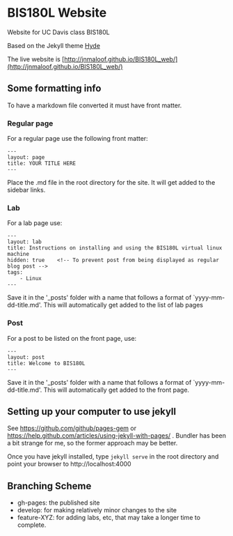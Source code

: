 # BIS180L Website

Website for UC Davis class BIS180L

Based on the Jekyll theme [Hyde](http://hyde.getpoole.com/)

The live website is [http://jnmaloof.github.io/BIS180L_web/](http://jnmaloof.github.io/BIS180L_web/)

## Some formatting info

To have a markdown file converted it must have front matter.

### Regular page

For a regular page use the following front matter:

    ---
    layout: page
    title: YOUR TITLE HERE
    ---

Place the .md file in the root directory for the site.  It will get added to the sidebar links.

### Lab

For a lab page use:

    ---
    layout: lab
    title: Instructions on installing and using the BIS180L virtual linux machine
    hidden: true    <!-- To prevent post from being displayed as regular blog post -->
    tags:
        - Linux
    ---

Save it in the '_posts' folder with a name that follows a format of `yyyy-mm-dd-title.md'.  This will automatically get added to the list of lab pages

### Post

For a post to be listed on the front page, use:

    ---
    layout: post
    title: Welcome to BIS180L
    ---

Save it in the '_posts' folder with a name that follows a format of `yyyy-mm-dd-title.md'.  This will automatically get added to the front page.

## Setting up your computer to use jekyll

See https://github.com/github/pages-gem or https://help.github.com/articles/using-jekyll-with-pages/ .  Bundler has been a bit strange for me, so the former approach may be better.

Once you have jekyll installed, type `jekyll serve` in the root directory and point your browser to http://localhost:4000

## Branching Scheme

* gh-pages: the published site
* develop: for making relatively minor changes to the site
* feature-XYZ: for adding labs, etc, that may take a longer time to complete.

